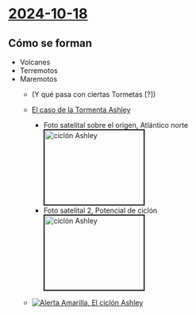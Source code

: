 # [2024-10-18](2024-10-18.html) <!-- markmap: foldAll -->
## Cómo se forman 
 - Volcanes 
 - Terremotos 
 - Maremotos
   - (Y qué pasa con ciertas Tormetas [?])
    - [El caso de la Tormenta Ashley](https://my-andrea.github.io/school_subjects/Geo_Historia/2024/October/week_03/2024-10-18/Ashley_Storm.html) 
      - Foto satelital sobre el origen, Atlántico norte <img src="http://my-andrea.github.io/school_subjects/Geo_Historia/2024/October/week_03/2024-10-18/north-atlantic-storm-ashley-windstorm-ireland-uk-scotland.jpg" alt=" ciclón Ashley" width="200" height="150" border="2" />
      - Foto satelital 2, Potencial de ciclón <img src="http://my-andrea.github.io/school_subjects/Geo_Historia/2024/October/week_03/2024-10-18/Satellite-image-of-the-potential-storm-Ashley.png" alt=" ciclón Ashley" width="200" height="150" border="2" />
     
    - [![Alerta Amarilla, El ciclón Ashley](https://img.youtube.com/vi/wC7EMd0yle0/1.jpg)](https://youtu.be/wC7EMd0yle0?si=z0ADgt5XovsWK8yG)

